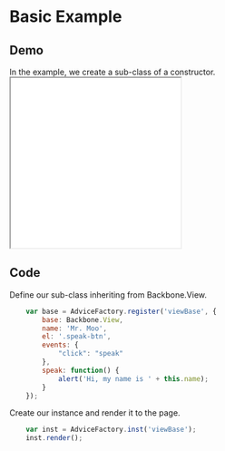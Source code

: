 # Basic Example

## Demo

<div class="clear"></div>
<div class="left">
	In the example, we create a sub-class of a constructor.
</div>
<iframe src="../resources/demos/demo1.html" class="demo-frame" style="height:300px"></iframe>

<div class="clear"></div>

## Code


<div class="spacer"></div>
<div class="left">
Define our sub-class inheriting from Backbone.View.
</div>

```javascript
    var base = AdviceFactory.register('viewBase', {
        base: Backbone.View,
        name: 'Mr. Moo',
        el: '.speak-btn',
        events: {
            "click": "speak"
        },
        speak: function() {
            alert('Hi, my name is ' + this.name);
        }
    });
```

<div class="clear"></div>
<div class="left">
Create our instance and render it to the page.
</div>

```javascript
    var inst = AdviceFactory.inst('viewBase');
    inst.render();
```